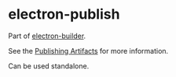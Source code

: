 # electron-publish

Part of [electron-builder](https://github.com/electron-userland/electron-builder). 

See the [Publishing Artifacts](https://www.electron.build/configuration/publish) for more information.

Can be used standalone.